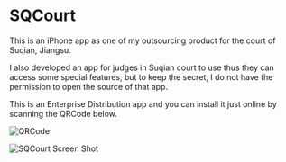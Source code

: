 SQCourt
=======

This is an iPhone app as one of my outsourcing product for the court of Suqian, Jiangsu.

I also developed an app for judges in Suqian court to use thus they can access some special features, but to keep the secret, I do not have the permission to open the source of that app.

This is an Enterprise Distribution app and you can install it just online by scanning the QRCode below.

![QRCode](http://faxitech.qiniudn.com/QRCode.jpeg)

![SQCourt Screen Shot](http://faxitech.qiniudn.com/SQCourt%20Screen%20Shot.png)

